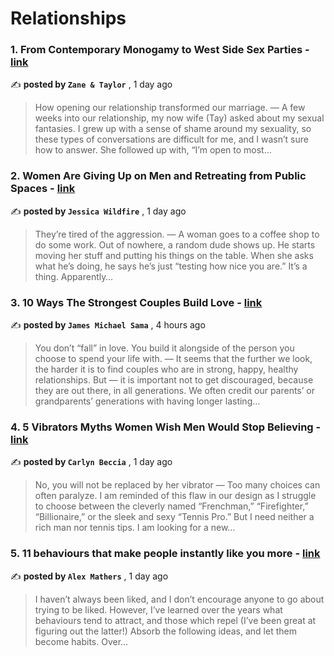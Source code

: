 
<h1>Relationships</h1>
<h3>1. From Contemporary Monogamy to West Side Sex Parties - <a href=https://medium.com/@ZTexperience/from-contemporary-monogamy-to-west-side-sex-parties-98ed564b28fc?source=tag_page---------0-84--------------------333c9380_8bb9_450d_ac1e_68c4120f0093-------17 target="_blank" rel="noopener noreferrer">link</a></h3>

✍️ **posted by `Zane & Taylor`** , <date>1 day ago</date>

<blockquote>How opening our relationship transformed our marriage. —  A few weeks into our relationship, my now wife (Tay) asked about my sexual fantasies. I grew up with a sense of shame around my sexuality, so these types of conversations are difficult for me, and I wasn’t sure how to answer. She followed up with, “I’m open to most…</blockquote>

<h3>2. Women Are Giving Up on Men and Retreating from Public Spaces - <a href=https://medium.com/@jessicalexicus/women-are-giving-up-on-men-and-retreating-from-public-spaces-8fe11a23a8b4?source=tag_page---------1-84--------------------333c9380_8bb9_450d_ac1e_68c4120f0093-------17 target="_blank" rel="noopener noreferrer">link</a></h3>

✍️ **posted by `Jessica Wildfire`** , <date>1 day ago</date>

<blockquote>They’re tired of the aggression. —  A woman goes to a coffee shop to do some work. Out of nowhere, a random dude shows up. He starts moving her stuff and putting his things on the table. When she asks what he’s doing, he says he’s just “testing how nice you are.” It’s a thing. Apparently…</blockquote>

<h3>3. 10 Ways The Strongest Couples Build Love - <a href=https://medium.com/@jamesmsama/10-ways-the-strongest-couples-build-love-8f37f47887a0?source=tag_page---------2-84--------------------333c9380_8bb9_450d_ac1e_68c4120f0093-------17 target="_blank" rel="noopener noreferrer">link</a></h3>

✍️ **posted by `James Michael Sama`** , <date>4 hours ago</date>

<blockquote>You don’t “fall” in love. You build it alongside of the person you choose to spend your life with. —  It seems that the further we look, the harder it is to find couples who are in strong, happy, healthy relationships. But — it is important not to get discouraged, because they are out there, in all generations. We often credit our parents’ or grandparents’ generations with having longer lasting…</blockquote>

<h3>4. 5 Vibrators Myths Women Wish Men Would Stop Believing - <a href=https://medium.com/sexography/5-vibrators-myths-women-wish-men-would-stop-believing-3ed716d6c679?source=tag_page---------3-84--------------------333c9380_8bb9_450d_ac1e_68c4120f0093-------17 target="_blank" rel="noopener noreferrer">link</a></h3>

✍️ **posted by `Carlyn Beccia`** , <date>1 day ago</date>

<blockquote>No, you will not be replaced by her vibrator —  Too many choices can often paralyze. I am reminded of this flaw in our design as I struggle to choose between the cleverly named “Frenchman,” “Firefighter,” “Billionaire,” or the sleek and sexy “Tennis Pro.” But I need neither a rich man nor tennis tips. I am looking for a new…</blockquote>

<h3>5. 11 behaviours that make people instantly like you more - <a href=https://medium.com/@iamalexmathers/11-behaviours-that-make-people-instantly-like-you-more-227301d9d51b?source=tag_page---------4-84--------------------333c9380_8bb9_450d_ac1e_68c4120f0093-------17 target="_blank" rel="noopener noreferrer">link</a></h3>

✍️ **posted by `Alex Mathers`** , <date>1 day ago</date>

<blockquote>I haven’t always been liked, and I don’t encourage anyone to go about trying to be liked. However, I’ve learned over the years what behaviours tend to attract, and those which repel (I’ve been great at figuring out the latter!) Absorb the following ideas, and let them become habits. Over…</blockquote>


